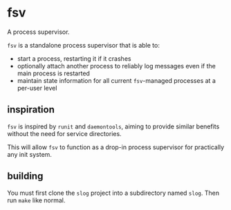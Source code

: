 fsv
===

A process supervisor.

`fsv` is a standalone process supervisor that is able to:

- start a process, restarting it if it crashes
- optionally attach another process to reliably log messages even if the main process is restarted
- maintain state information for all current `fsv`-managed processes at a per-user level

inspiration
-----------

`fsv` is inspired by `runit` and `daemontools`,
aiming to provide similar benefits without the need for service directories.

This will allow `fsv` to function as a drop-in process supervisor for
practically any init system.

building
--------

You must first clone the `slog` project into a subdirectory named `slog`.
Then run `make` like normal.
